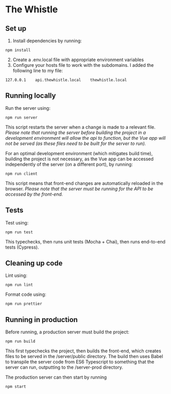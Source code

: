 # The Whistle

## Set up

1. Install dependencies by running:

```
npm install
```

2. Create a .env.local file with appropriate environment variables
3. Configure your hosts file to work with the subdomains. I added the following line to my file:

```
127.0.0.1    api.thewhistle.local    thewhistle.local
```

## Running locally

Run the server using:

```
npm run server
```

This script restarts the server when a change is made to a relevant file.
_Please note that running the server before building the project in a development environment will allow the api to function, but the Vue app will not be served (as these files need to be built for the server to run)._

For an optimal development environment (which mitigates build time), building the project is not necessary, as the Vue app can be accessed independently of the server (on a different port), by running:

```
npm run client
```

This script means that front-end changes are automatically reloaded in the browser.
_Please note that the server must be running for the API to be accessed by the front-end._

## Tests

Test using:

```
npm run test
```

This typechecks, then runs unit tests (Mocha + Chai), then runs end-to-end tests (Cypress).

## Cleaning up code

Lint using:

```
npm run lint
```

Format code using:

```
npm run prettier
```

## Running in production

Before running, a production server must build the project:

```
npm run build
```

This first typechecks the project, then builds the front-end, which creates files to be served in the /server/public directory. The build then uses Babel to transpile the server code from ES6 Typescript to something that the server can run, outputting to the /server-prod directory.

The production server can then start by running

```
npm start
```
